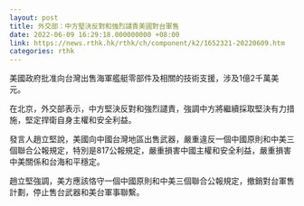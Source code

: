```yaml
---
layout: post
title: 外交部：中方堅決反對和強烈譴責美國對台軍售
date: 2022-06-09 16:29:18.000000000 +08:00
link: https://news.rthk.hk/rthk/ch/component/k2/1652321-20220609.htm
categories: rthk
---
```


美國政府批准向台灣出售海軍艦艇零部件及相關的技術支援，涉及1億2千萬美元。

在北京，外交部表示，中方堅決反對和強烈譴責，強調中方將繼續採取堅決有力措施，堅定捍衛自身主權和安全利益。

發言人趙立堅說，美國向中國台灣地區出售武器，嚴重違反一個中國原則和中美三個聯合公報規定，特別是817公報規定，嚴重損害中國主權和安全利益，嚴重損害中美關係和台海和平穩定。

趙立堅強調，美方應該恪守一個中國原則和中美三個聯合公報規定，撤銷對台軍售計劃，停止售台武器和美台軍事聯繫。
